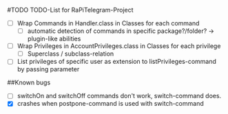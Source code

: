 #TODO
TODO-List for RaPiTelegram-Project

- [ ] Wrap Commands in Handler.class in Classes for each command
   - [ ] automatic detection of commands in specific package?/folder? -> plugin-like abilities
- [ ] Wrap Privileges in AccountPrivileges.class in Classes for each privilege
   - [ ] Superclass / subclass-relation
- [ ] List privileges of specific user as extension to listPrivileges-command by passing parameter

##Known bugs
- [ ] switchOn and switchOff commands don't work, switch-command does.
- [x] crashes when postpone-command is used with switch-command
